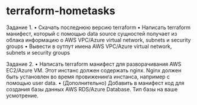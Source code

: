 # terraform-hometasks

Задание 1.
•	Скачать последнюю версию terraform
•	Написать terraform манифест, который с помощью data source сущностей получает из облака информацию о AWS VPC/Azure virtual network, subnets и security groups 
•	Вывести в оутпут имена AWS VPC/Azure virtual network, subnets и security groups

Задание 2.
•	Написать terraform манифест для разворачивания AWS EC2/Azure VM. Этот инстанс должен содержать nginx. Nginx должен быть установлен во время провиженинга инстанса, например с помощью user data.
•	(Дополнительно) Добавить в манифест код для создания базы данных AWS RDS/Azure Database. Тип базы на ваше усмотрение.
